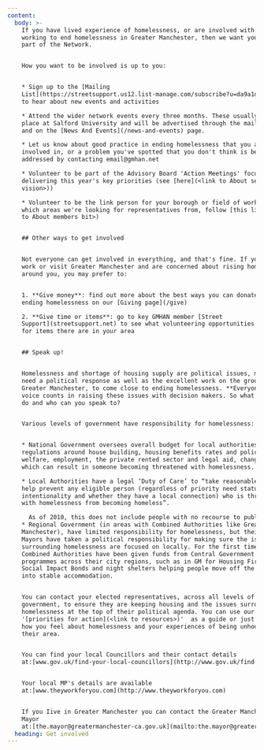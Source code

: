 ```yaml
---
content:
  body: >-
    If you have lived experience of homelessness, or are involved with a project
    working to end homelessness in Greater Manchester, then we want you to be a
    part of the Network. 


    How you want to be involved is up to you:


    * Sign up to the [Mailing
    List](https://streetsupport.us12.list-manage.com/subscribe?u=da9a1d4bb2b1a69a981456972&id=3c6ae13085)
    to hear about new events and activities

    * Attend the wider network events every three months. These usually take
    place at Salford University and will be advertised through the mailing list
    and on the [News And Events](/news-and-events) page.

    * Let us know about good practice in ending homelessness that you are
    involved in, or a problem you've spotted that you don't think is being
    addressed by contacting email@gmhan.net 

    * Volunteer to be part of the Advisory Board 'Action Meetings' focused on
    delivering this year's key priorities (see [here](<link to About section on
    vision>))

    * Volunteer to be the link person for your borough or field of work. To see
    which areas we're looking for representatives from, follow [this link](<link
    to About members bit>)


    ## Other ways to get involved


    Not everyone can get involved in everything, and that's fine. If you live,
    work or visit Greater Manchester and are concerned about rising homelessness
    around you, you may prefer to:


    1. **Give money**: find out more about the best ways you can donate to
    ending homelessness on our [Giving page](/give)

    2. **Give time or items**: go to key GMHAN member [Street
    Support](streetsupport.net) to see what volunteering opportunities or need
    for items there are in your area


    ## Speak up!


    Homelessness and shortage of housing supply are political issues, meaning we
    need a political response as well as the excellent work on the ground across
    Greater Manchester, to come close to ending homelessness. **Everyone's**
    voice counts in raising these issues with decision makers. So what can you
    do and who can you speak to?


    Various levels of government have responsibility for homelessness:


    * National Government oversees overall budget for local authorities,
    regulations around house building, housing benefits rates and policies on
    welfare, employment, the private rented sector and legal aid, changes to
    which can result in someone becoming threatened with homelessness.

    * Local Authorities have a legal ‘Duty of Care’ to “take reasonable steps to
    help prevent any eligible person (regardless of priority need status,
    intentionality and whether they have a local connection) who is threatened
    with homelessness from becoming homeless”. 

      As of 2010, this does not include people with no recourse to public funds (people seeking asylum or those who came to the UK from outside of the European Economic Area). Local councils also have responsibility for local homelessness budgets, setting spending priorities for temporary housing, mental health support and outreach services as well as funding for local homelessness support charities.
    * Regional Government (in areas with Combined Authorities like Greater
    Manchester), have limited responsibility for homelessness, but their elected
    Mayors have taken a political responsibility for making sure the issues
    surrounding homelessness are focused on locally. For the first time,
    Combined Authorities have been given funds from Central Government to run
    programmes across their city regions, such as in GM for Housing First,
    Social Impact Bonds and night shelters helping people move off the streets
    into stable accommodation.


    You can contact your elected representatives, across all levels of
    government, to ensure they are keeping housing and the issues surrounding
    homelessness at the top of their political agenda. You can use our
    '[priorities for action](<link to resources>)'  as a guide or just tell them
    how you feel about homelessness and your experiences of being unhoused in
    their area.


    You can find your local Councillors and their contact details
    at:[www.gov.uk/find-your-local-councillors](http://www.gov.uk/find-your-local-councillors)


    Your local MP's details are available
    at:[www.theyworkforyou.com](http://www.theyworkforyou.com)


    If you Iive in Greater Manchester you can contact the Greater Manchester
    Mayor
    at:[the.mayor@greatermanchester-ca.gov.uk](mailto:the.mayor@greatermanchester-ca.gov.uk)
  heading: Get involved
---
```


